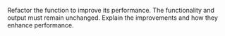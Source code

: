 Refactor the function to improve its performance.
The functionality and output must remain unchanged.
Explain the improvements and how they enhance performance.